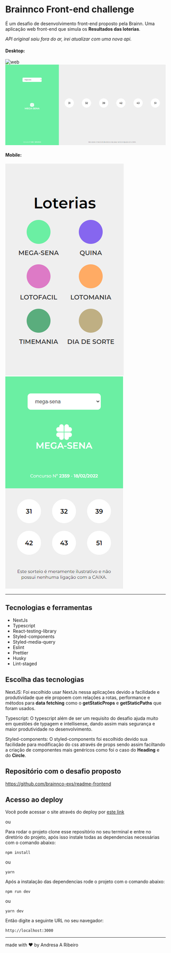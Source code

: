 # Brainnco Front-end challenge

É um desafio de desenvolvimento front-end proposto pela Brainn. Uma aplicação web front-end que simula os **Resultados das loterias**.

*API original saiu fora do ar, irei atualizar com uma nova api.*

#### Desktop:

![web](https://user-images.githubusercontent.com/94997593/236586796-e5846b34-d7c5-41a8-8afa-6783004d2092.png)
![Desktop concurso]('./../public/desktop-concurso.png)

#### Mobile:

![Mobile home](./public/mobile-home.png)
![Mobile concurso]('./../public/mobile-concurso.png)

---
## Tecnologias e ferramentas

- NextJs
- Typescript
- React-testing-library
- Styled-components
- Styled-media-query
- Eslint
- Prettier
- Husky
- Lint-staged


## Escolha das tecnologias

NextJS: Foi escolhido usar NextJs nessa aplicações devido a facilidade e  produtividade que ele propoem com relações a rotas, performance e métodos para **data fetching** como o **getStaticProps** e **getStaticPaths** que foram usados.

Typescript: O typescript além de ser um requisito do desafio ajuda muito em questões de typagem e intellisense, dando assim mais segurança e maior produtividade no desenvolvimento.

Styled-components: O styled-components foi escolhido devido sua facilidade para modificação do css através de props sendo assim faciltando a criação de componentes mais genéricos como foi o caso do **Heading** e do **Circle**.


## Repositório com o desafio proposto

https://github.com/brainnco-exs/readme-frontend


## Acesso ao deploy

Você pode acessar o site através do deploy por [este link](https://brainnco-andresa-alves-ribeiro.vercel.app/)

ou

Para rodar o projeto clone esse repositório no seu terminal e entre no diretório do projeto, após isso instale todas as dependencias necessárias com o comando abaixo:

```
npm install
```
ou
```
yarn
```

Após a instalação das dependencias rode o projeto com o comando abaixo:

```
npm run dev
```
ou
```
yarn dev
```

Então digite a seguinte URL no seu navegador:

```
http://localhost:3000
```

---

made with ❤️ by Andresa A Ribeiro
